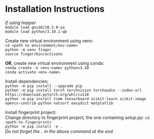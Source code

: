 # Installation Instructions
*If using hopper*  
`module load gnu10/10.3.0-ya`  
`module load python/3.10.1-qb`

Create new virtual environment using venv:   
`cd <path to environment/env-name>`  
`python -m venv finger`  
`source finger/bin/activate`

**OR**, create new virtual environment using conda:   
`conda create -n <env-name> python=3.10`  
`conda activate <env-name>`

Install dependencies:  
`python -m pip install --upgrade pip`  
`python -m pip install torch torchvision torchaudio --index-url https://download.pytorch.org/whl/cu118`  
`python -m pip install timm tensorboard scikit-learn scikit-image opencv-contrib-python natsort easydict matplotlib`  

Install fingerprint project:  
Change directory to fingerprint project, the one containing *setup.py*: `cd <path-to-fingerprint>`    
`python -m pip install -e .`  
*Do not forget the `.` in the above command at the end.*